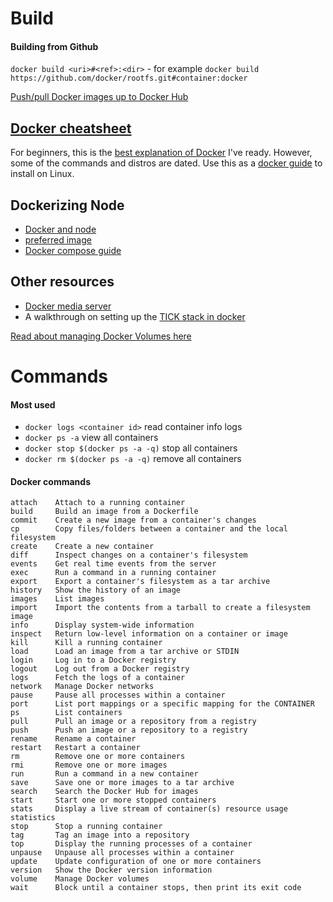 # Build

#### Building from Github
`docker build <uri>#<ref>:<dir>` - for example `docker build https://github.com/docker/rootfs.git#container:docker`

[Push/pull Docker images up to Docker Hub](https://docs.docker.com/engine/getstarted/step_six/)

## [Docker cheatsheet](https://github.com/wsargent/docker-cheat-sheet)

For beginners, this is the [best explanation of Docker](https://www.digitalocean.com/community/tutorials/how-to-install-and-use-docker-getting-started) I've ready. However, some of the commands and distros are dated. Use this as a [docker guide](https://www.digitalocean.com/community/tutorials/how-to-install-and-use-docker-on-ubuntu-16-04) to install on Linux.

## Dockerizing Node
- [Docker and node](https://nodejs.org/en/docs/guides/nodejs-docker-webapp/)
- [preferred image](https://github.com/mhart/alpine-node)
- [Docker compose guide](https://github.com/b00giZm/docker-compose-nodejs-examples/blob/master/05-nginx-express-redis-nodemon/README.md)

## Other resources
- [Docker media server](https://blog.qmo.io/the-perfect-media-server-with-docker-plex-and-automatic-bittorrent/)
- A walkthrough on setting up the [TICK stack in docker](https://denlab.io/setup-a-wicked-grafana-dashboard-to-monitor-practically-anything/)

[Read about managing Docker Volumes here](https://github.com/zacanger/doc/blob/master/docker-volumes.md)

# Commands

#### Most used
- `docker logs <container id>` read container info logs
- `docker ps -a` view all containers
- `docker stop $(docker ps -a -q)` stop all containers
- `docker rm $(docker ps -a -q)` remove all containers


#### Docker commands
```
attach    Attach to a running container
build     Build an image from a Dockerfile
commit    Create a new image from a container's changes
cp        Copy files/folders between a container and the local filesystem
create    Create a new container
diff      Inspect changes on a container's filesystem
events    Get real time events from the server
exec      Run a command in a running container
export    Export a container's filesystem as a tar archive
history   Show the history of an image
images    List images
import    Import the contents from a tarball to create a filesystem image
info      Display system-wide information
inspect   Return low-level information on a container or image
kill      Kill a running container
load      Load an image from a tar archive or STDIN
login     Log in to a Docker registry
logout    Log out from a Docker registry
logs      Fetch the logs of a container
network   Manage Docker networks
pause     Pause all processes within a container
port      List port mappings or a specific mapping for the CONTAINER
ps        List containers
pull      Pull an image or a repository from a registry
push      Push an image or a repository to a registry
rename    Rename a container
restart   Restart a container
rm        Remove one or more containers
rmi       Remove one or more images
run       Run a command in a new container
save      Save one or more images to a tar archive
search    Search the Docker Hub for images
start     Start one or more stopped containers
stats     Display a live stream of container(s) resource usage statistics
stop      Stop a running container
tag       Tag an image into a repository
top       Display the running processes of a container
unpause   Unpause all processes within a container
update    Update configuration of one or more containers
version   Show the Docker version information
volume    Manage Docker volumes
wait      Block until a container stops, then print its exit code
```
